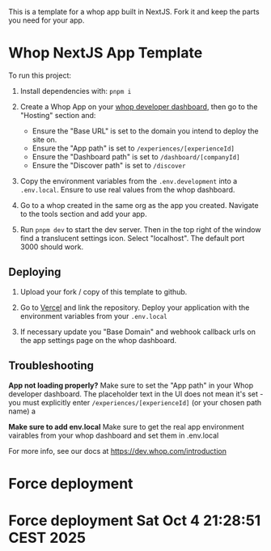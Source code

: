 This is a template for a whop app built in NextJS. Fork it and keep the parts you need for your app. 

# Whop NextJS App Template

To run this project: 

1. Install dependencies with: `pnpm i`

2. Create a Whop App on your [whop developer dashboard](https://whop.com/dashboard/developer/), then go to the "Hosting" section and:
	- Ensure the "Base URL" is set to the domain you intend to deploy the site on.
	- Ensure the "App path" is set to `/experiences/[experienceId]`
	- Ensure the "Dashboard path" is set to `/dashboard/[companyId]` 
	- Ensure the "Discover path" is set to `/discover` 

3. Copy the environment variables from the `.env.development` into a `.env.local`. Ensure to use real values from the whop dashboard.

4. Go to a whop created in the same org as the app you created. Navigate to the tools section and add your app.

5. Run `pnpm dev` to start the dev server. Then in the top right of the window find a translucent settings icon. Select "localhost". The default port 3000 should work.

## Deploying

1. Upload your fork / copy of this template to github. 

2. Go to [Vercel](https://vercel.com/new) and link the repository. Deploy your application with the environment variables from your `.env.local`

3. If necessary update you "Base Domain" and webhook callback urls on the app settings page on the whop dashboard.

## Troubleshooting

**App not loading properly?** Make sure to set the "App path" in your Whop developer dashboard. The placeholder text in the UI does not mean it's set - you must explicitly enter `/experiences/[experienceId]` (or your chosen path name)
a

**Make sure to add env.local** Make sure to get the real app environment vairables from your whop dashboard and set them in .env.local


For more info, see our docs at https://dev.whop.com/introduction
# Force deployment
# Force deployment Sat Oct  4 21:28:51 CEST 2025
